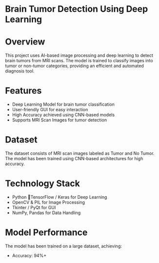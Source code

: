 # Brain Tumor Detection Using Deep Learning

# Overview
This project uses AI-based image processing and deep learning to detect brain tumors from MRI scans. The model is trained to classify images into tumor or non-tumor categories, providing an efficient and automated diagnosis tool.

# Features
- Deep Learning Model for brain tumor classification
- User-friendly GUI for easy interaction
- High Accuracy achieved using CNN-based models
- Supports MRI Scan Images for tumor detection

# Dataset
The dataset consists of MRI scan images labeled as Tumor and No Tumor. The model has been trained using CNN-based architectures for high accuracy.

# Technology Stack
  - Python 🐍TensorFlow / Keras for Deep Learning
  - OpenCV & PIL for Image Processing
  - Tkinter / PyQt for GUI
  - NumPy, Pandas for Data Handling

# Model Performance
The model has been trained on a large dataset, achieving:
- Accuracy: 94%+



